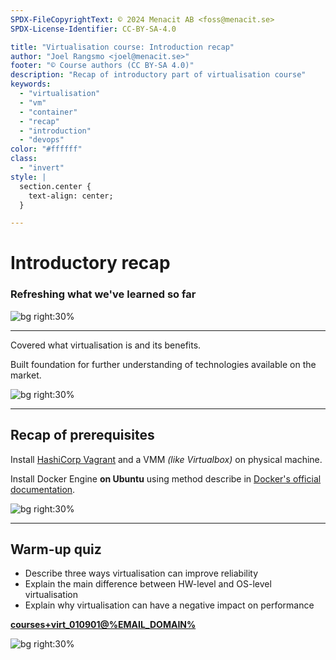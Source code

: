 ```yaml
---
SPDX-FileCopyrightText: © 2024 Menacit AB <foss@menacit.se>
SPDX-License-Identifier: CC-BY-SA-4.0

title: "Virtualisation course: Introduction recap"
author: "Joel Rangsmo <joel@menacit.se>"
footer: "© Course authors (CC BY-SA 4.0)"
description: "Recap of introductory part of virtualisation course"
keywords:
  - "virtualisation"
  - "vm"
  - "container"
  - "recap"
  - "introduction"
  - "devops"
color: "#ffffff"
class:
  - "invert"
style: |
  section.center {
    text-align: center;
  }

---
```

<!-- _footer: "%ATTRIBUTION_PREFIX% Bixentro (CC BY 2.0)" -->
# Introductory recap
### Refreshing what we've learned so far

![bg right:30%](images/09-pcb_baby.jpg)

---
<!-- _footer: "%ATTRIBUTION_PREFIX% John Regan (CC BY 2.0)" -->
Covered what virtualisation is and its benefits.  
  
Built foundation for further understanding of technologies available on the market.

![bg right:30%](images/09-turtle.jpg)

<!--
- So far we've talked about the "soft" parts: pros and cons of virtualisation as a general concept

- These apply to both HW-level and OS-level virtualisation
-->

---
<!-- _footer: "%ATTRIBUTION_PREFIX% Kojach (CC BY 2.0)" -->
## Recap of prerequisites
Install [HashiCorp Vagrant](https://developer.hashicorp.com/vagrant/downloads) and
a VMM _(like Virtualbox)_ on physical machine.  

Install Docker Engine **on Ubuntu** using method
describe in [Docker's official documentation](https://docs.docker.com/engine/install/ubuntu/).

![bg right:30%](images/09-glitch_face.jpg)

<!--
Clarify and remind students about required software setup for the course
-->

---
<!-- _footer: "%ATTRIBUTION_PREFIX% Reid Campbell (CC0 1.0)" -->
## Warm-up quiz
- Describe three ways virtualisation can improve reliability
- Explain the main difference between HW-level and OS-level virtualisation 
- Explain why virtualisation can have a negative impact on performance
  
**[courses+virt\_010901@%EMAIL_DOMAIN%](mailto:courses+virt_010901@%EMAIL_DOMAIN%)**

![bg right:30%](images/09-minerals.jpg)

<!--
Spaced repetition and generation
-->
